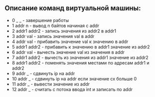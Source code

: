 ## Описание команд виртуальной машины:
* 0 _ _ - завершение работы
* 1 addr n - вывод n байтов начиная с addr
* 2 addr1 addr2 - запись значения из addr2 в addr1
* 3 addr val - запись значения val в addr
* 4 addr val - прибавить значение val к значению в addr
* 5 addr1 addr2 - прибавить к значению в addr1 значение из addr2
* 6 addr val - вычесть значение val из значения в addr
* 7 addr1 addr2 - вычесть из значения из addr1 значение из addr2 
* 8 addr1 addr2 - поменять значения местами по адресам addr1 и addr2
* 9 addr _ - сдвинуть ip на addr
* 10 addr _ - сдвинуть ip на addr если значение cx больше 0
* 11 addr _ - вывести значение из addr 
* 12 addr _ - считать с потока ввода int и записать по addr